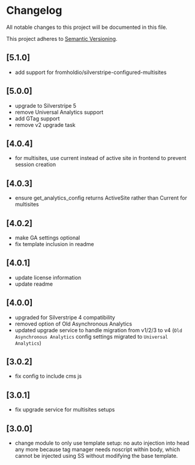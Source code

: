 # Changelog

All notable changes to this project will be documented in this file.

This project adheres to [Semantic Versioning](http://semver.org/).

## [5.1.0]

* add support for fromholdio/silverstripe-configured-multisites

## [5.0.0]

* upgrade to Silverstripe 5
* remove Universal Analytics support
* add GTag support
* remove v2 upgrade task

## [4.0.4]

* for multisites, use current instead of active site in frontend to prevent session creation

## [4.0.3]

* ensure get_analytics_config returns ActiveSite rather than Current for multisites

## [4.0.2]

* make GA settings optional
* fix template inclusion in readme

## [4.0.1]

* update license information
* update readme

## [4.0.0]

* upgraded for Silverstripe 4 compatibility
* removed option of Old Asynchronous Analytics
* updated upgrade service to handle migration from v1/2/3 to v4 (`Old Asynchronous Analytics` config settings migrated to `Universal Analytics`)

## [3.0.2]

* fix config to include cms js

## [3.0.1]

* fix upgrade service for multisites setups

## [3.0.0]

* change module to only use template setup: no auto injection into head any more because tag manager needs noscript within body, which cannot be injected using SS without modifying the base template.

